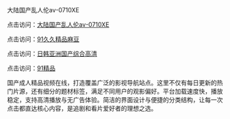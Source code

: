 大陆国产乱人伦aⅴ-0710XE

点击访问：<a href="https://heiliaowzu4ur.pages.dev">大陆国产乱人伦aⅴ-0710XE</a>

点击访问：<a href="https://heiliaozj3tjd.pages.dev">91久久精品麻豆</a>

点击访问：<a href="https://heiliaoe8ajia.pages.dev">日韩亚洲国产综合高清</a>

点击访问：<a href="https://heiliaoxqkkct.pages.dev">91精品</a>

国产成人精品视频在线，打造覆盖广泛的影视导航站点。这里不仅有每日更新的热门片源，还有细分的题材标签，满足不同用户的观影偏好。平台加载速度快，播放稳定，支持高清播放与无广告体验。简洁的界面设计与便捷的分类结构，让每一次点击都直达核心内容，是追剧和看片爱好者的理想之选。

<span style="display:none;">[Canonical link](）</span>
